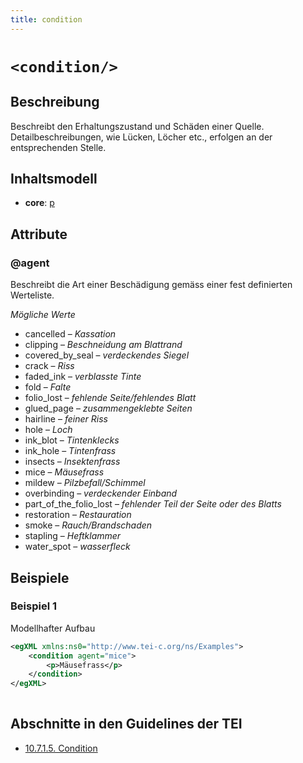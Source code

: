 ```yaml
---
title: condition
---
```




# `<condition/>`

## Beschreibung

Beschreibt den Erhaltungszustand und Schäden einer Quelle. Detailbeschreibungen, wie Lücken, Löcher etc., erfolgen an der entsprechenden Stelle. 

## Inhaltsmodell

- **core**: [p](p.md)

## Attribute

### @agent

Beschreibt die Art einer Beschädigung gemäss einer fest definierten Werteliste. 

*Mögliche Werte*

- cancelled – *Kassation*
- clipping – *Beschneidung am Blattrand*
- covered_by_seal – *verdeckendes Siegel*
- crack – *Riss*
- faded_ink – *verblasste Tinte*
- fold – *Falte*
- folio_lost – *fehlende Seite/fehlendes Blatt*
- glued_page – *zusammengeklebte Seiten*
- hairline – *feiner Riss*
- hole – *Loch*
- ink_blot – *Tintenklecks*
- ink_hole – *Tintenfrass*
- insects – *Insektenfrass*
- mice – *Mäusefrass*
- mildew – *Pilzbefall/Schimmel*
- overbinding – *verdeckender Einband*
- part_of_the_folio_lost – *fehlender Teil der Seite oder des Blatts*
- restoration – *Restauration*
- smoke – *Rauch/Brandschaden*
- stapling – *Heftklammer*
- water_spot – *wasserfleck*

## Beispiele

### Beispiel 1

Modellhafter Aufbau

```xml
<egXML xmlns:ns0="http://www.tei-c.org/ns/Examples">
    <condition agent="mice">
        <p>Mäusefrass</p>
    </condition>
</egXML>
               
```

## Abschnitte in den Guidelines der TEI

- [10.7.1.5. Condition](https://www.tei-c.org/release/doc/tei-p5-doc/en/html/MS.html#msphco)